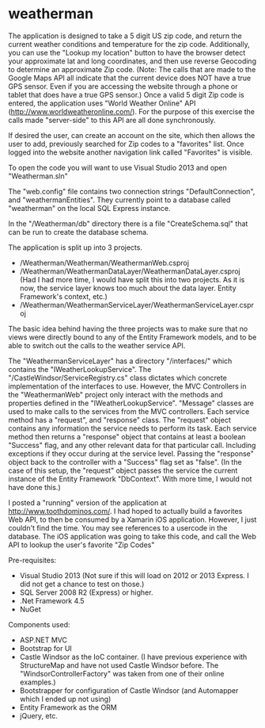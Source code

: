 # weatherman

The application is designed to take a 5 digit US zip code, and return the current weather conditions and temperature for the zip code.   Additionally, you can use the "Lookup my location" button to have the browser detect your approximate lat and long coordinates, and then use reverse Geocoding to determine an approximate Zip code. (Note: The calls that are made to the Google Maps API all indicate that the current device does NOT have a true GPS sensor. Even if you are accessing the website through a phone or tablet that does have a true GPS sensor.)  Once a valid 5 digit Zip code is entered, the application uses "World Weather Online" API (http://www.worldweatheronline.com/). For the purpose of this exercise the calls made "server-side" to this API are all done synchronously.

If desired the user, can create an account on the site, which then allows the user to add, previously searched for Zip codes to a "favorites" list.  Once logged into the website another navigation link called "Favorites" is visible.  


To open the code you will want to use Visual Studio 2013 and open "Weatherman.sln"

The "web.config" file contains two connection strings "DefaultConnection", and "weathermanEntities".  They currently point to a database called "weatherman" on the local SQL Express instance.  

In the "/Weatherman/db" directory there is a file "CreateSchema.sql" that can be run to create the database schema.



The application is split up into 3 projects.  
* /Weatherman/Weatherman/WeathermanWeb.csproj
* /Weatherman/WeathermanDataLayer/WeathermanDataLayer.csproj  (Had I had more time, I would have split this into two projects.  As it is now, the service layer knows too much about the data layer. Entity Framework's context, etc.)
* /Weatherman/WeathermanServiceLayer/WeathermanServiceLayer.csproj


The basic idea behind having the three projects was to make sure that no views were directly bound to any of the Entity Framework models, and to be able to switch out the calls to the weather service API.  

The "WeathermanServiceLayer" has a directory "/interfaces/" which contains the "IWeatherLookupService". The "/CastleWindsor/ServiceRegistry.cs" class dictates which concrete implementation of the interfaces to use.  However, the MVC Controllers in the "WeathermanWeb" project only interact with the methods and properties defined in the "IWeatherLookupService".  "Message" classes are used to make calls to the services from the MVC controllers.  Each service method has a "request", and "response" class.  The "request" object contains any information the service needs to perform its task.  Each service method then returns a "response" object that contains at least a boolean "Success" flag, and any other relevant data for that particular call.  Including exceptions if they occur during at the service level. Passing the "response" object back to the controller with a "Success" flag set as "false".  (In the case of this setup, the "request" object passes the service the current instance of the Entity Framework "DbContext".  With more time, I would not have done this.)


I posted a "running" version of the application at http://www.toothdominos.com/. I had hoped to actually build a favorites Web API, to then be consumed by a Xamarin iOS application. However, I just couldn't find the time.  You may see references to a usercode in the database.  The iOS application was going to take this code, and call the Web API to lookup the user's favorite "Zip Codes"






Pre-requisites:

* Visual Studio 2013 (Not sure if this will load on 2012 or 2013 Express.  I did not get a chance to test on those.)
* SQL Server 2008 R2 (Express) or higher.
* .Net Framework 4.5
* NuGet


Components used:

* ASP.NET MVC
* Bootstrap for UI
* Castle Windsor as the IoC container. (I have previous experience with StructureMap and have not used Castle Windsor before.  The "WindsorControllerFactory" was taken from one of their online examples.)
* Bootstrapper for configuration of Castle Windsor (and Automapper which I ended up not using)
* Entity Framework as the ORM
* jQuery, etc.









